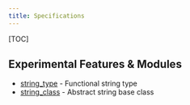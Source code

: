 ```yaml
---
title: Specifications
---
```


[TOC]

## Experimental Features & Modules

 - [string\_type](./stdlib_string_type.html) - Functional string type
 - [string\_class](./stdlib_string_class.html) - Abstract string base class
